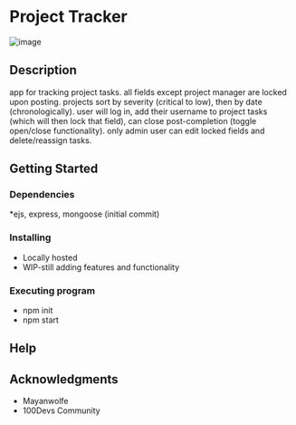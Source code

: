 <h1>Project Tracker</h1>

![image](https://user-images.githubusercontent.com/102115687/203136157-162f56fa-f293-4b34-8abe-4ba6b34868ff.jpg)

## Description

app for tracking project tasks. all fields except project manager are locked upon posting. projects sort by severity (critical to low), then by date (chronologically).
user will log in, add their username to project tasks (which will then lock that field), can close post-completion (toggle open/close functionality). 
only admin user can edit locked fields and delete/reassign tasks.

## Getting Started

### Dependencies

*ejs, express, mongoose (initial commit) 

### Installing

* Locally hosted
* WIP-still adding features and functionality

### Executing program

* npm init
* npm start

## Help


## Acknowledgments

* Mayanwolfe
* 100Devs Community
